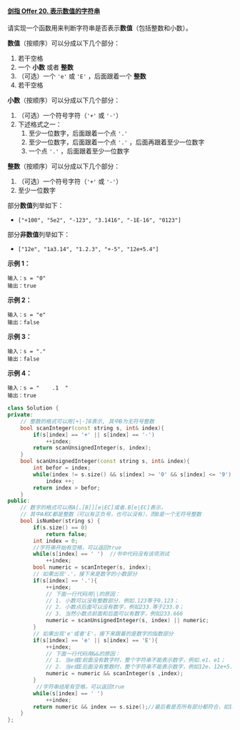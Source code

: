#### [剑指 Offer 20. 表示数值的字符串](https://leetcode-cn.com/problems/biao-shi-shu-zhi-de-zi-fu-chuan-lcof/)

请实现一个函数用来判断字符串是否表示**数值**（包括整数和小数）。

**数值**（按顺序）可以分成以下几个部分：

1. 若干空格
2. 一个 **小数** 或者 **整数**
3. （可选）一个 `'e'` 或 `'E'` ，后面跟着一个 **整数**
4. 若干空格

**小数**（按顺序）可以分成以下几个部分：

1. （可选）一个符号字符（`'+'` 或 `'-'`）
2. 下述格式之一：
   1. 至少一位数字，后面跟着一个点 `'.'`
   2. 至少一位数字，后面跟着一个点 `'.'` ，后面再跟着至少一位数字
   3. 一个点 `'.'` ，后面跟着至少一位数字

**整数**（按顺序）可以分成以下几个部分：

1. （可选）一个符号字符（`'+'` 或 `'-'`）
2. 至少一位数字

部分**数值**列举如下：

- `["+100", "5e2", "-123", "3.1416", "-1E-16", "0123"]`

部分**非数值**列举如下：

- `["12e", "1a3.14", "1.2.3", "+-5", "12e+5.4"]`

 

**示例 1：**

```
输入：s = "0"
输出：true
```

**示例 2：**

```
输入：s = "e"
输出：false
```

**示例 3：**

```
输入：s = "."
输出：false
```

**示例 4：**

```
输入：s = "    .1  "
输出：true
```

 
```C++
class Solution {
private:
    // 整数的格式可以用[+|-]B表示, 其中B为无符号整数
    bool scanInteger(const string s, int& index){
        if(s[index] == '+' || s[index] == '-')
            ++index;
        return scanUnsignedInteger(s, index);
    }
    bool scanUnsignedInteger(const string s, int& index){
        int befor = index;
        while(index != s.size() && s[index] >= '0' && s[index] <= '9')
            index ++;
        return index > befor;
    }
public:
    // 数字的格式可以用A[.[B]][e|EC]或者.B[e|EC]表示，
    // 其中A和C都是整数（可以有正负号，也可以没有），而B是一个无符号整数
    bool isNumber(string s) {
        if(s.size() == 0)
            return false;
        int index = 0;
        //字符串开始有空格，可以返回true
        while(s[index] == ' ')  //书中代码没有该项测试
            ++index;
        bool numeric = scanInteger(s, index);
        // 如果出现'.'，接下来是数字的小数部分
        if(s[index] == '.'){
            ++index;
            // 下面一行代码用||的原因：
            // 1. 小数可以没有整数部分，例如.123等于0.123；
            // 2. 小数点后面可以没有数字，例如233.等于233.0；
            // 3. 当然小数点前面和后面可以有数字，例如233.666
            numeric = scanUnsignedInteger(s, index) || numeric;
        }
        // 如果出现'e'或者'E'，接下来跟着的是数字的指数部分
        if(s[index] == 'e' || s[index] == 'E'){
            ++index;
            // 下面一行代码用&&的原因：
            // 1. 当e或E前面没有数字时，整个字符串不能表示数字，例如.e1、e1；
            // 2. 当e或E后面没有整数时，整个字符串不能表示数字，例如12e、12e+5.4
            numeric = numeric && scanInteger(s ,index);
        }
         //字符串结尾有空格，可以返回true
        while(s[index] == ' ')
            ++index;
        return numeric && index == s.size();//最后看是否所有部分都符合，如1a3只会检测第一部分是整数然后是a就不会继续检测了，index!=size，所以返回false
    }
};
```


